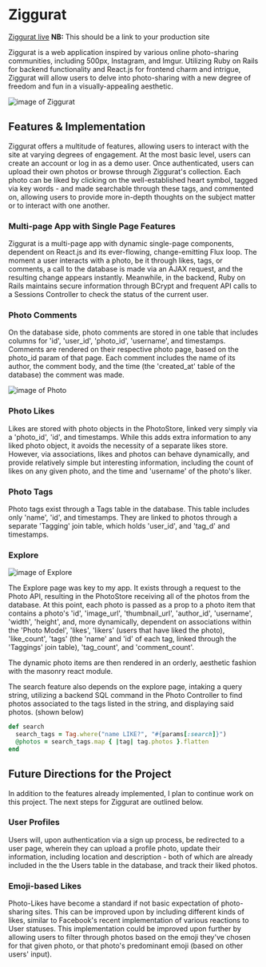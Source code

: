 # Ziggurat

[Ziggurat live][heroku] **NB:** This should be a link to your production site

[heroku]: http://www.ziggurat.me

Ziggurat is a web application inspired by various online photo-sharing communities, including 500px, Instagram, and Imgur.  Utilizing Ruby on Rails for backend functionality and React.js for frontend charm and intrigue, Ziggurat will allow users to delve into photo-sharing with a new degree of freedom and fun in a visually-appealing aesthetic.

![image of Ziggurat](http://res.cloudinary.com/ziggurat/image/upload/v1462580299/kdpukscgjp9kft3dppab.png)

## Features & Implementation

Ziggurat offers a multitude of features, allowing users to interact with the site at varying degrees of engagement.  At the most basic level, users can create an account or log in as a demo user.  Once authenticated, users can upload their own photos or browse through Ziggurat's collection.  Each photo can be liked by clicking on the well-established heart symbol, tagged via key words - and made searchable through these tags, and commented on, allowing users to provide more in-depth thoughts on the subject matter or to interact with one another.

### Multi-page App with Single Page Features

Ziggurat is a multi-page app with dynamic single-page components, dependent on React.js and its ever-flowing, change-emitting Flux loop.  The moment a user interacts with a photo, be it through likes, tags, or comments, a call to the database is made via an AJAX request, and the resulting change appears instantly.  Meanwhile, in the backend, Ruby on Rails maintains secure information through BCrypt and frequent API calls to a Sessions Controller to check the status of the current user.


### Photo Comments

On the database side, photo comments are stored in one table that includes columns for 'id', 'user_id', 'photo_id', 'username', and timestamps.  Comments are rendered on their respective photo page, based on the photo_id param of that page.  Each comment includes the name of its author, the comment body, and the time (the 'created_at' table of the database) the comment was made.

![image of Photo](http://res.cloudinary.com/ziggurat/image/upload/v1462580289/tmrai4cwhoyyilygvn3j.png)

### Photo Likes

Likes are stored with photo objects in the PhotoStore, linked very simply via a 'photo_id', 'id', and timestamps.  While this adds extra information to any liked photo object, it avoids the necessity of a separate likes store.  However, via associations, likes and photos can behave dynamically, and provide relatively simple but interesting information, including the count of likes on any given photo, and the time and 'username' of the photo's liker.

### Photo Tags

Photo tags exist through a Tags table in the database.  This table includes only 'name', 'id', and timestamps.  They are linked to photos through a separate 'Tagging' join table, which holds 'user_id', and 'tag_d' and timestamps.

### Explore

![image of Explore](http://res.cloudinary.com/ziggurat/image/upload/v1462580296/bkuzmh9aglhouqbhoyzv.png)

The Explore page was key to my app.  It exists through a request to the Photo API, resulting in the PhotoStore receiving all of the photos from the database.  At this point, each photo is passed as a prop to a photo item that contains a photo's 'id', 'image_url', 'thumbnail_url', 'author_id', 'username', 'width', 'height', and, more dynamically, dependent on associations within the 'Photo Model', 'likes', 'likers' (users that have liked the photo), 'like_count', 'tags' (the 'name' and 'id' of each tag, linked through the 'Taggings' join table), 'tag_count', and 'comment_count'.

The dynamic photo items are then rendered in an orderly, aesthetic fashion with the masonry react module.

The search feature also depends on the explore page, intaking a query string, utilizing a backend SQL command in the Photo Controller to find photos associated to the tags listed in the string, and displaying said photos.  (shown below)

```ruby
def search
  search_tags = Tag.where("name LIKE?", "#{params[:search]}")
  @photos = search_tags.map { |tag| tag.photos }.flatten
end
```

## Future Directions for the Project

In addition to the features already implemented, I plan to continue work on this project.  The next steps for Ziggurat are outlined below.

### User Profiles

Users will, upon authentication via a sign up process, be redirected to a user page, wherein they can upload a profile photo, update their information, including location and description - both of which are already included in the the Users table in the database, and track their liked photos.

### Emoji-based Likes

Photo-Likes have become a standard if not basic expectation of photo-sharing sites.  This can be improved upon by including different kinds of likes, similar to Facebook's recent implementation of various reactions to User statuses.  This implementation could be improved upon further by allowing users to filter through photos based on the emoji they've chosen for that given photo, or that photo's predominant emoji (based on other users' input).
